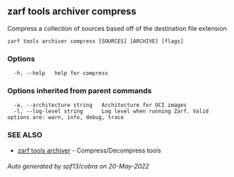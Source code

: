 ## zarf tools archiver compress

Compress a collection of sources based off of the destination file extension

```
zarf tools archiver compress [SOURCES] [ARCHIVE] [flags]
```

### Options

```
  -h, --help   help for compress
```

### Options inherited from parent commands

```
  -a, --architecture string   Architecture for OCI images
  -l, --log-level string      Log level when running Zarf. Valid options are: warn, info, debug, trace
```

### SEE ALSO

* [zarf tools archiver](zarf_tools_archiver.md)	 - Compress/Decompress tools

###### Auto generated by spf13/cobra on 20-May-2022
